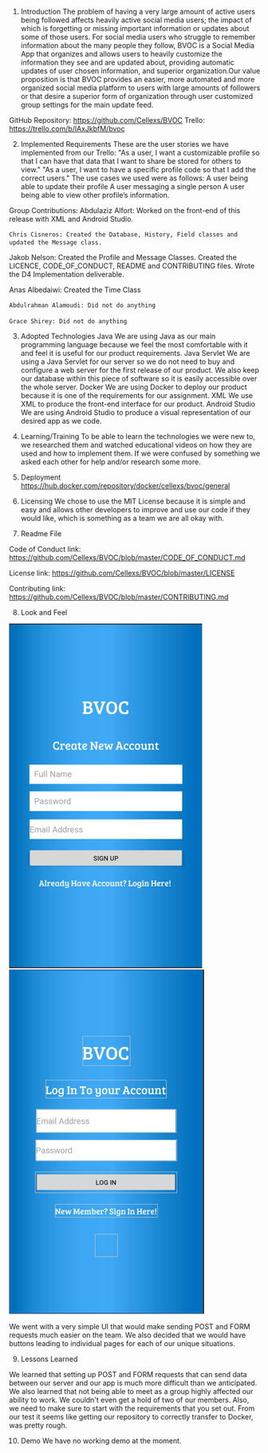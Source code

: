1. Introduction
  The problem of having a very large amount of active users being followed affects heavily active social media users;
  the impact of which is forgetting or missing important information or updates about some of those users. For social media
  users who struggle to remember information about the many people they follow, BVOC is a Social Media App that organizes and
  allows users to heavily customize the information they see and are updated about, providing automatic updates of user chosen
  information, and superior organization.Our value proposition is that BVOC provides an easier, more automated and more 
  organized social media platform to users with large amounts of followers or that desire a superior form of organization 
  through user customized group settings for the main update feed.
  
GitHub Repository: https://github.com/Cellexs/BVOC
Trello: https://trello.com/b/lAxJkbfM/bvoc

2. Implemented Requirements
  These are the user stories we have implemented from our Trello:
    "As a user, I want a customizable profile so that I can have that data that I want to share be stored for others to view."
    "As a user, I want to have a specific profile code so that I add the correct users."
  The use cases we used were as follows:
    A user being able to update their profile
    A user messaging a single person
    A user being able to view other profile’s information.
    
Group Contributions:
	Abdulaziz Alfort: Worked on the front-end of this release with XML and Android Studio.
  
	Chris Cisneros: Created the Database, History, Field classes and updated the Message class.
  
  Jakob Nelson: Created the Profile and Message Classes. Created the LICENCE, CODE_OF_CONDUCT, README and CONTRIBUTING files.
  Wrote the D4 Implementation deliverable.
	
  Anas Albedaiwi: Created the Time Class
  
	Abdulrahman Alamoudi: Did not do anything
  
	Grace Shirey: Did not do anything

3. Adopted Technologies
  Java
    We are using Java as our main programming language because we feel the most comfortable with it and feel it is useful 
    for our product requirements.
  Java Servlet
    We are using a Java Servlet for our server so we do not need to buy and configure a web server for the first release of
    our product. We also keep our database within this piece of software so it is easily accessible over the whole server.
  Docker
    We are using Docker to deploy our product because it is one of the requirements for our assignment.
  XML
    We use XML to produce the front-end interface for our product.
  Android Studio 
    We are using Android Studio to produce a visual representation of our desired app as we code.

4. Learning/Training
To be able to learn the technologies we were new to, we researched them and watched educational videos on how they are used
and how to implement them. If we were confused by something we asked each other for help and/or research some more.

5. Deployment
  https://hub.docker.com/repository/docker/cellexs/bvoc/general

6. Licensing
We chose to use the MIT License because it is simple and easy and allows other developers to improve and use our code if
they would like, which is something as a team we are all okay with.

7. Readme File

Code of Conduct link: https://github.com/Cellexs/BVOC/blob/master/CODE_OF_CONDUCT.md

License link: https://github.com/Cellexs/BVOC/blob/master/LICENSE

Contributing link: https://github.com/Cellexs/BVOC/blob/master/CONTRIBUTING.md

8. Look and Feel


![Registration](https://github.com/Cellexs/BVOC/blob/master/Pictures/Reg.PNG)
![Login](https://github.com/Cellexs/BVOC/blob/master/Pictures/log.PNG)

We went with a very simple UI that would make sending POST and FORM requests much easier on the team. We also decided that we would have buttons leading to individual pages for each of our unique situations.

9. Lessons Learned

We learned that setting up POST and FORM requests that can send data between our server and our app is much more difficult than we anticipated. We also learned that not being able to meet as a group highly affected our ability to work. We couldn't even get a hold of two of our members. Also, we need to make sure to start with the requirements that you set out. From our test it seems like getting our repository to correctly transfer to Docker, was pretty rough.

10. Demo
We have no working demo at the moment.
